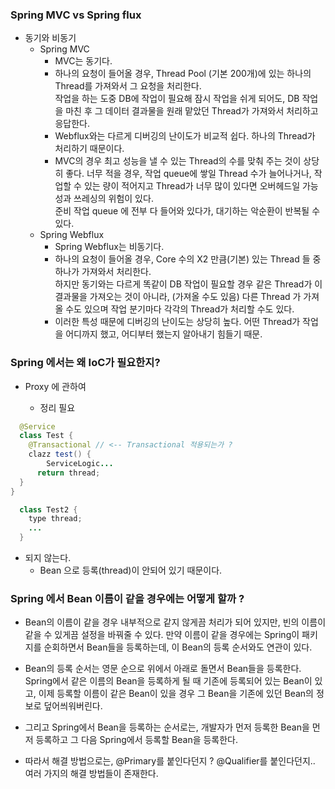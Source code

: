 ### Spring MVC vs Spring flux

- 동기와 비동기
  - Spring MVC
    - MVC는 동기다.
    - 하나의 요청이 들어올 경우, Thread Pool (기본 200개)에 있는 하나의 Thread를 가져와서 그 요청을 처리한다.<br>
    작업을 하는 도중 DB에 작업이 필요해 잠시 작업을 쉬게 되어도, DB 작업을 마친 후 그 데이터 결과물을 원래 맡았던 Thread가 가져와서
    처리하고 응답한다.
    - Webflux와는 다르게 디버깅의 난이도가 비교적 쉽다. 하나의 Thread가 처리하기 때문이다. 
    - MVC의 경우 최고 성능을 낼 수 있는 Thread의 수를 맞춰 주는 것이 상당히 좋다. 너무 적을 경우, 작업 queue에 쌓일 Thread 수가 늘어나거나, 
    작업할 수 있는 량이 적어지고 Thread가 너무 많이 있다면 오버헤드일 가능성과 쓰레싱의 위험이 있다.<br>
    준비 작업 queue 에 전부 다 들어와 있다가, 대기하는 악순환이 반복될 수 있다.
  - Spring Webflux
    - Spring Webflux는 비동기다.
    - 하나의 요청이 들어올 경우, Core 수의 X2 만큼(기본) 있는 Thread 들 중 하나가 가져와서 처리한다. <br>
    하지만 동기와는 다르게 똑같이 DB 작업이 필요할 경우 같은 Thread가 이 결과물을 가져오는 것이 아니라, (가져올 수도 있음)
    다른 Thread 가 가져올 수도 있으며 작업 분기마다 각각의 Thread가 처리할 수도 있다. 
    - 이러한 특성 때문에 디버깅의 난이도는 상당히 높다. 어떤 Thread가 작업을 어디까지 했고, 어디부터 했는지 알아내기 힘들기 때문.

### Spring 에서는 왜 IoC가 필요한지?

- Proxy 에 관하여

  - 정리 필요

```java
  @Service
  class Test {
    @Transactional // <-- Transactional 적용되는가 ?
    clazz test() {
        ServiceLogic...
      return thread; 
  }
} 

  class Test2 {
    type thread;
    ...
  }
```

- 되지 않는다. 
  - Bean 으로 등록(thread)이 안되어 있기 때문이다.


### Spring 에서 Bean 이름이 같을 경우에는 어떻게 할까 ?

- Bean의 이름이 같을 경우 내부적으로 같지 않게끔 처리가 되어 있지만, 빈의 이름이 같을 수 있게끔 설정을 바꿔줄 수 있다.
만약 이름이 같을 경우에는 Spring이 패키지를 순회하면서 Bean들을 등록하는데, 이 Bean의 등록 순서와도 연관이 있다.
- Bean의 등록 순서는 영문 순으로 위에서 아래로 돌면서 Bean들을 등록한다. Spring에서 같은 이름의 Bean을 등록하게 될 때
기존에 등록되어 있는 Bean이 있고, 이제 등록할 이름이 같은 Bean이 있을 경우 그 Bean을 기존에 있던 Bean의 정보로 덮어씌워버린다.
- 그리고 Spring에서 Bean을 등록하는 순서로는, 개발자가 먼저 등록한 Bean을 먼저 등록하고 그 다음 Spring에서 등록할 Bean을 등록한다.

- 따라서 해결 방법으로는, @Primary를 붙인다던지 ? @Qualifier를 붙인다던지.. 여러 가지의 해결 방법들이 존재한다.
